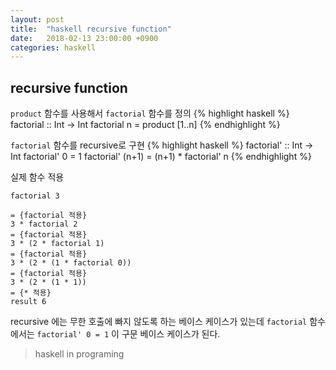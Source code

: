 ```yaml
---
layout: post
title:  "haskell recursive function"
date:   2018-02-13 23:00:00 +0900
categories: haskell
---
```


## recursive function

`product` 함수를 사용해서 `factorial` 함수를 정의
{% highlight haskell %}
factorial :: Int -> Int
factorial n = product [1..n] 
{% endhighlight %}


`factorial` 함수를 recursive로 구현
{% highlight haskell %}
factorial' :: Int -> Int
factorial' 0 = 1
factorial' (n+1) = (n+1) * factorial' n
{% endhighlight %}

실제 함수 적용
```
factorial 3

= {factorial 적용}  
3 * factorial 2  
= {factorial 적용}  
3 * (2 * factorial 1)  
= {factorial 적용}  
3 * (2 * (1 * factorial 0))  
= {factorial 적용}  
3 * (2 * (1 * 1))  
= {* 적용}  
result 6
```
recursive 에는 무한 호출에 빠지 않도록 하는 베이스 케이스가 있는데
`factorial` 함수에서는 
`factorial' 0 = 1` 이 구문 베이스 케이스가 된다.

> haskell in programing